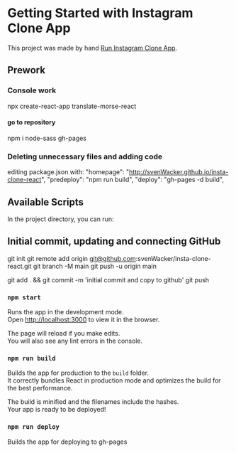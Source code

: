 # Getting Started with Instagram Clone App

This project was made by hand [Run Instagram Clone App](http://svenWacker.github.io/insta-clone-react).

## Prework

### Console work

npx create-react-app translate-morse-react

#### go to repository

npm i node-sass gh-pages

### Deleting unnecessary files and adding code

editing package.json with:
"homepage": "http://svenWacker.github.io/insta-clone-react",
"predeploy": "npm run build",
"deploy": "gh-pages -d build",

## Available Scripts

In the project directory, you can run:

## Initial commit, updating and connecting GitHub

git init
git remote add origin git@github.com:svenWacker/insta-clone-react.git
git branch -M main
git push -u origin main

git add . && git commit -m 'initial commit and copy to github'
git push

### `npm start`

Runs the app in the development mode.\
Open [http://localhost:3000](http://localhost:3000) to view it in the browser.

The page will reload if you make edits.\
You will also see any lint errors in the console.

### `npm run build`

Builds the app for production to the `build` folder.\
It correctly bundles React in production mode and optimizes the build for the best performance.

The build is minified and the filenames include the hashes.\
Your app is ready to be deployed!

### `npm run deploy`

Builds the app for deploying to gh-pages

